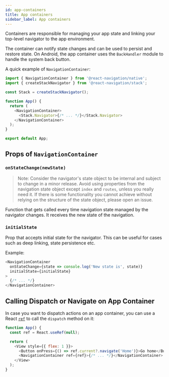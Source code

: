```yaml
---
id: app-containers
title: App containers
sidebar_label: App containers
---
```


Containers are responsible for managing your app state and linking your top-level navigator to the app environment.

The container can notify state changes and can be used to persist and restore state. On Android, the app container uses the `BackHandler` module to handle the system back button.

A quick example of `NavigationContainer`:

```js
import { NavigationContainer } from '@react-navigation/native';
import { createStackNavigator } from '@react-navigation/stack';

const Stack = createStackNavigator();

function App() {
  return (
    <NavigationContainer>
      <Stack.Navigator>{/* ... */}</Stack.Navigator>
    </NavigationContainer>
  );
}

export default App;
```

## Props of `NavigationContainer`

### `onStateChange(newState)`

> Note: Consider the navigator's state object to be internal and subject to change in a minor release. Avoid using properties from the navigation state object except `index` and `routes`, unless you really need it. If there is some functionality you cannot achieve without relying on the structure of the state object, please open an issue.

Function that gets called every time navigation state managed by the navigator changes. It receives the new state of the navigation.

### `initialState`

Prop that accepts initial state for the navigator. This can be useful for cases such as deep linking, state persistence etc.

Example:

```js
<NavigationContainer
  onStateChange={state => console.log('New state is', state)}
  initialState={initialState}
>
  {/* ... */}
</NavigationContainer>
```

## Calling Dispatch or Navigate on App Container

In case you want to dispatch actions on an app container, you can use a React [`ref`](https://reactjs.org/docs/refs-and-the-dom.html#creating-refs) to call the `dispatch` method on it:

<samp id="using-refs" />

```js
function App() {
  const ref = React.useRef(null);

  return (
    <View style={{ flex: 1 }}>
      <Button onPress={() => ref.current?.navigate('Home')}>Go home</Button>
      <NavigationContainer ref={ref}>{/* ... */}</NavigationContainer>
    </View>
  );
}
```
